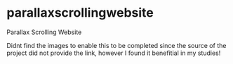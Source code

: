 # parallaxscrollingwebsite
Parallax Scrolling Website

Didnt find the images to enable this to be completed since the source of the project did not provide the link, however I found it benefitial in my studies!
